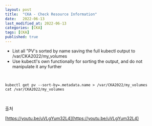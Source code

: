 ```yaml
---
layout: post
title:  "CKA - Check Resource Information"
date:   2022-06-13
last_modified_at: 2022-06-13
categories: [CKA]
tags: [CKA]
published: true
---
```


- List all "PV's sorted by name saving the full kubectl output to /var/CKA2022/my_volumes
- Use kubectl's own functionally for sorting the output, and do not manipulate it any further

<br/>

```shell
kubectl get pv --sort-by=.metadata.name > /var/CKA2022/my_volumes
cat /var/CKA2022/my_volumes  
```

<br/>

출처

[https://youtu.be/uVLgYum32L4](https://youtu.be/uVLgYum32L4)